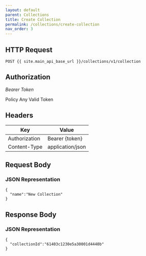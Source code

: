 ```yaml
---
layout: default
parent: Collections
title: Create Collection
permalink: /collections/create-collection
nav_order: 3
---
```



## HTTP Request

```
POST {{ site.main_api_base_url }}/collections/v1/collection
```

## Authorization

*Bearer Token*

Policy
Any Valid Token

## Headers

| Key     | Value        |
| ----------- | ----------- |
| Authorization | Bearer {token}      |
| Content-Type | application/json      |

## Request Body
### JSON Representation
```
{
  "name":"New Collection"
}
```
## Response Body
### JSON Representation
```
{
  "collectionId":"61403c1230e5a30001d4440b"
}
```
